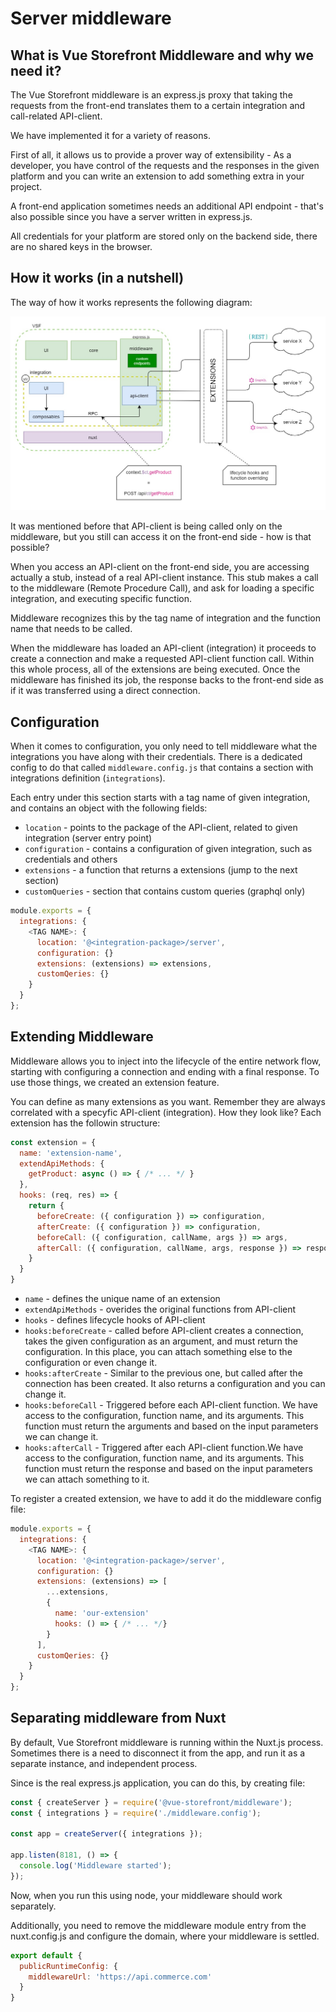# Server middleware


## What is Vue Storefront Middleware and why we need it?

The Vue Storefront middleware is an express.js proxy that taking the requests from the front-end translates them to a certain integration and call-related API-client.

We have implemented it for a variety of reasons.

First of all, it allows us to provide a prover way of extensibility - As a developer, you have control of the requests and the responses in the given platform and you can write an extension to add something extra in your project.

A front-end application sometimes needs an additional API endpoint - that's also possible since you have a server written in express.js.

All credentials for your platform are stored only on the backend side, there are no shared keys in the browser.

## How it works (in a nutshell)

The way of how it works represents the following diagram:

<center>
  <img src="../images/middleware-diagram.jpg" alt="Middleware Diagram" />
</center>

It was mentioned before that API-client is being called only on the middleware, but you still can access it on the front-end side - how is that possible?

When you access an API-client on the front-end side, you are accessing actually a stub, instead of a real API-client instance. This stub makes a call to the middleware (Remote Procedure Call), and ask for loading a specific integration, and executing specific function.

Middleware recognizes this by the tag name of integration and the function name that needs to be called.

When the middleware has loaded an API-client (integration) it proceeds to create a connection and make a requested API-client function call. Within this whole process, all of the extensions are being executed. Once the middleware has finished its job, the response backs to the front-end side as if it was transferred using a direct connection.


## Configuration

When it comes to configuration, you only need to tell middleware what the integrations you have along with their credentials. There is a dedicated config to do that called `middleware.config.js` that contains a section with integrations definition (`integrations`).

Each entry under this section starts with a tag name of given integration, and contains an object with the following fields:

- `location` - points to the package of the API-client, related to given integration (server entry point)
- `configuration` - contains a configuration of given integration, such as credentials and others
- `extensions` - a function that returns a extensions (jump to the next section)
- `customQueries` - section that contains custom queries (graphql only)

```js
module.exports = {
  integrations: {
    <TAG NAME>: {
      location: '@<integration-package>/server',
      configuration: {}
      extensions: (extensions) => extensions,
      customQeries: {}
    }
  }
};
```

## Extending Middleware

Middleware allows you to inject into the lifecycle of the entire network flow, starting with configuring a connection and ending with a final response. To use those things, we created an extension feature.

You can define as many extensions as you want. Remember they are always correlated with a specyfic API-client (integration). How they look like? Each extension has the followin structure:

```js
const extension = {
  name: 'extension-name',
  extendApiMethods: {
    getProduct: async () => { /* ... */ }
  },
  hooks: (req, res) => {
    return {
      beforeCreate: ({ configuration }) => configuration,
      afterCreate: ({ configuration }) => configuration,
      beforeCall: ({ configuration, callName, args }) => args,
      afterCall: ({ configuration, callName, args, response }) => response
    }
  }
}
```

- `name` - defines the unique name of an extension
- `extendApiMethods` - overides the original functions from API-client
- `hooks` - defines lifecycle hooks of API-client
- `hooks:beforeCreate` - called before API-client creates a connection, takes the given configuration as an argument, and must return the configuration. In this place, you can attach something else to the configuration or even change it.
- `hooks:afterCreate` - Similar to the previous one, but called after the connection has been created. It also returns a configuration and you can change it.
- `hooks:beforeCall` - Triggered before each API-client function. We have access to the configuration, function name, and its arguments. This function must return the arguments and based on the input parameters we can change it.
- `hooks:afterCall` - Triggered after each API-client function.We have access to the configuration, function name, and its arguments. This function must return the response and based on the input parameters we can attach something to it.


To register a created extension, we have to add it do the middleware config file:

```js
module.exports = {
  integrations: {
    <TAG NAME>: {
      location: '@<integration-package>/server',
      configuration: {}
      extensions: (extensions) => [
        ...extensions,
        {
          name: 'our-extension'
          hooks: () => { /* ... */}
        }
      ],
      customQeries: {}
    }
  }
};
```

## Separating middleware from Nuxt

By default, Vue Storefront middleware is running within the Nuxt.js process. Sometimes there is a need to disconnect it from the app, and run it as a separate instance, and independent process.

Since is the real express.js application, you can do this, by creating file:

```js
const { createServer } = require('@vue-storefront/middleware');
const { integrations } = require('./middleware.config');

const app = createServer({ integrations });

app.listen(8181, () => {
  console.log('Middleware started');
});
```

Now, when you run this using node, your middleware should work separately.

Additionally, you need to remove the middleware module entry from the nuxt.config.js and configure the domain, where your middleware is settled.

```js
export default {
  publicRuntimeConfig: {
    middlewareUrl: 'https://api.commerce.com'
  }
}
```
